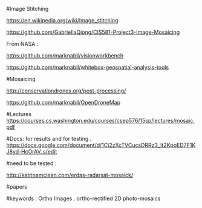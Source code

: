 #Image Stitching

https://en.wikipedia.org/wiki/Image_stitching

https://github.com/GabriellaQiong/CIS581-Project3-Image-Mosaicing

From NASA :

https://github.com/marknabil/visionworkbench


https://github.com/marknabil/whitebox-geospatial-analysis-tools

#Mosaicing

http://conservationdrones.org/post-processing/

https://github.com/marknabil/OpenDroneMap

#Lectures
https://courses.cs.washington.edu/courses/csep576/15sp/lectures/mosaic.pdf

#Docs:
for results and for testing . 
https://docs.google.com/document/d/1Cj2zXcTVCucsDRRz3_lt2KpoED7F1KJ8yd-HcOrAV_s/edit

#need to be tested : 

http://katrinamclean.com/erdas-radarsat-mosaick/

#papers 

#keywords : 
Ortho Images . 
ortho-rectified 2D photo-mosaics
